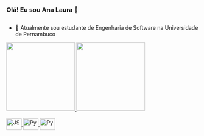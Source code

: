 ### Olá! Eu sou Ana Laura 👋
##
- 🔭 Atualmente sou estudante de Engenharia de Software na Universidade de Pernambuco
<div>
  <a href="https://github.com/lauraxsantos">
    <img height="180em" src= "https://github-readme-stats.vercel.app/api?username=lauraxsantos&show_icons=true&theme=transparent"/>
    <img height="180em" src="https://github-readme-stats.vercel.app/api/top-langs/?username=lauraxsantos&theme=transparent&layout=compact"/>
</div>
<div style="display: inline_block"> <br>
  <img align="center" alt="JS" height="30" width="40" src="https://cdn.jsdelivr.net/gh/devicons/devicon/icons/javascript/javascript-original.svg" />
  <img align="center" alt="Py" height="30" width="40" src="https://cdn.jsdelivr.net/gh/devicons/devicon/icons/python/python-original.svg" />
  <img align="center" alt="Py" height="30" width="40" src= "https://cdn.jsdelivr.net/gh/devicons/devicon/icons/html5/html5-original.svg" />
</div>
  
##
  

  
